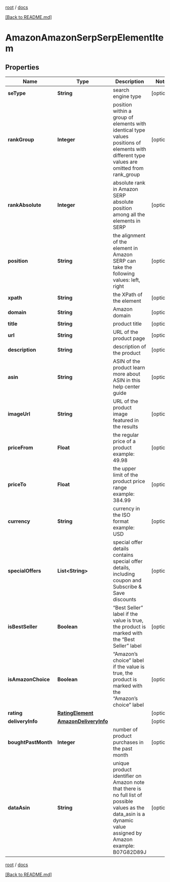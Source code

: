 [root](./../ "root") / [docs](./ "docs")

[[Back to README.md]](./../README.md "[Back to README.md]")

# AmazonAmazonSerpSerpElementItem

## Properties

| Name | Type | Description | Notes |
|------------ | ------------- | ------------- | -------------|
|**seType** | **String** | search engine type |  [optional] |
|**rankGroup** | **Integer** | position within a group of elements with identical type values positions of elements with different type values are omitted from rank_group |  [optional] |
|**rankAbsolute** | **Integer** | absolute rank in Amazon SERP absolute position among all the elements in SERP |  [optional] |
|**position** | **String** | the alignment of the element in Amazon SERP can take the following values: left, right |  [optional] |
|**xpath** | **String** | the XPath of the element |  [optional] |
|**domain** | **String** | Amazon domain |  [optional] |
|**title** | **String** | product title |  [optional] |
|**url** | **String** | URL of the product page |  [optional] |
|**description** | **String** | description of the product |  [optional] |
|**asin** | **String** | ASIN of the product learn more about ASIN in this help center guide |  [optional] |
|**imageUrl** | **String** | URL of the product image featured in the results |  [optional] |
|**priceFrom** | **Float** | the regular price of a product example: 49.98 |  [optional] |
|**priceTo** | **Float** | the upper limit of the product price range example: 384.99 |  [optional] |
|**currency** | **String** | currency in the ISO format example: USD |  [optional] |
|**specialOffers** | **List&lt;String&gt;** | special offer details contains special offer details, including coupon and Subscribe &amp; Save discounts |  [optional] |
|**isBestSeller** | **Boolean** | “Best Seller” label if the value is true, the product is marked with the “Best Seller” label |  [optional] |
|**isAmazonChoice** | **Boolean** | “Amazon’s choice” label if the value is true, the product is marked with the “Amazon’s choice” label |  [optional] |
|**rating** | [**RatingElement**](RatingElement.md) |  |  [optional] |
|**deliveryInfo** | [**AmazonDeliveryInfo**](AmazonDeliveryInfo.md) |  |  [optional] |
|**boughtPastMonth** | **Integer** | number of product purchases in the past month |  [optional] |
|**dataAsin** | **String** | unique product identifier on Amazon note that there is no full list of possible values as the data_asin is a dynamic value assigned by Amazon example: B07G82D89J |  [optional] |

[root](./../ "root") / [docs](./ "docs")

[[Back to README.md]](./../README.md "[Back to README.md]")
